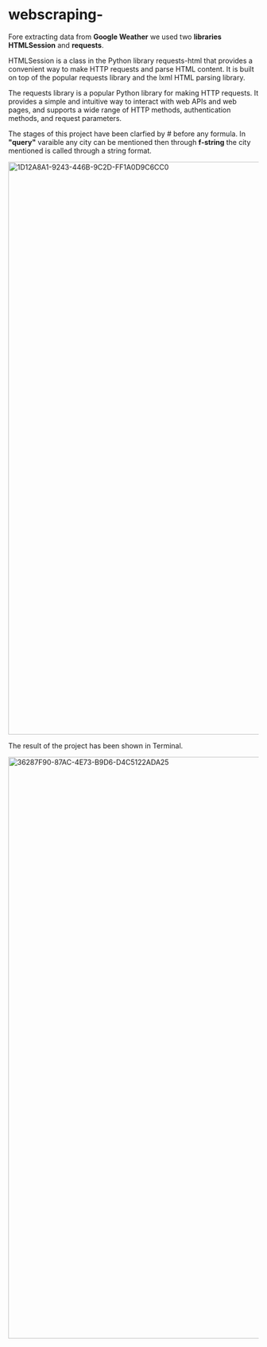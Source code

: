 # webscraping-

Fore extracting data from **Google Weather** we used two **libraries HTMLSession** and **requests**. 

HTMLSession is a class in the Python library requests-html that provides a convenient way to make HTTP requests and parse HTML content. It is built on top of the popular requests library and the lxml HTML parsing library.


The requests library is a popular Python library for making HTTP requests. It provides a simple and intuitive way to interact with web APIs and web pages, and supports a wide range of HTTP methods, authentication methods, and request parameters.

The stages of this project have been clarfied by # before any formula. 
In **"query"** varaible any city can be mentioned then through **f-string** the city mentioned is called through a string format. 


 <img width="1151" alt="1D12A8A1-9243-446B-9C2D-FF1A0D9C6CC0" src="https://user-images.githubusercontent.com/127425854/233846229-29808958-3e6b-4ff7-8d3e-a7feb4ce56c1.png">
 
 
 The result of the project has been shown in Terminal. 
 
 
<img width="1169" alt="36287F90-87AC-4E73-B9D6-D4C5122ADA25" src="https://user-images.githubusercontent.com/127425854/233846254-e454df89-d1b0-4124-bd4e-92e5d07f9f53.png">
